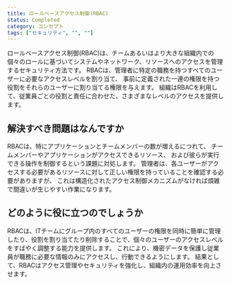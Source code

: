 ```yaml
---
title: ロールベースアクセス制御(RBAC)
status: Completed
category: コンセプト
tags: ["セキュリティ", "", ""]
---
```


ロールベースアクセス制御(RBAC)は、チームあるいはより大きな組織内での個々のロールに基づいてシステムやネットワーク、リソースへのアクセスを管理するセキュリティ方法です。
RBACは、管理者に特定の職務を持つすべてのユーザーに必要なアクセスレベルを割り当て、
事前に定義された一連の権限を持つ役割をそれらのユーザーに割り当てる権限を与えます。
組織はRBACを利用して、従業員ごとの役割と責任に合わせた、さまざまなレベルのアクセスを提供します。

## 解決すべき問題はなんですか

RBACは、特にアプリケーションとチームメンバーの数が増えるにつれて、
チームメンバーやアプリケーションがアクセスできるリソース、
および彼らが実行できる操作を制御するという課題に対処します。
管理者は、各ユーザーがアクセスする必要があるリソースに対して正しい権限を持っていることを確認する必要がありますが、
これは構造化されたアクセス制御メカニズムがなければ煩雑で間違いが生じやすい作業になります。

## どのように役に立つのでしょうか

RBACは、ITチームにグループ内のすべてのユーザーの権限を同時に簡単に管理したり、役割を割り当てたり削除することで、個々のユーザーのアクセスレベルをすばやく調整する能力を提供します。
これにより、機密データを保護し従業員が職務に必要な情報のみにアクセスし、行動できるようにします。
結果として、RBACはアクセス管理やセキュリティを強化し、組織内の運用効率を向上させます。
